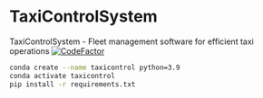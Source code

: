 # TaxiControlSystem
TaxiControlSystem - Fleet management software for efficient taxi operations
[![CodeFactor](https://www.codefactor.io/repository/github/midnightgb/taxicontrolsystem/badge)](https://www.codefactor.io/repository/github/midnightgb/taxicontrolsystem)
```bash
conda create --name taxicontrol python=3.9 
conda activate taxicontrol
pip install -r requirements.txt
```
